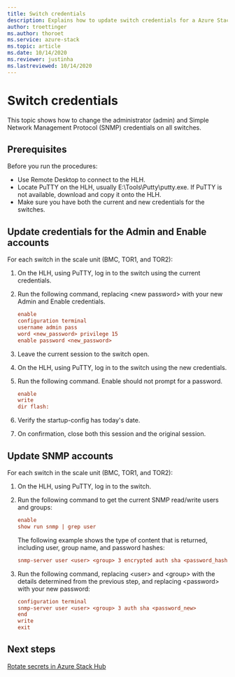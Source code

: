 ```yaml
---
title: Switch credentials
description: Explains how to update switch credentials for a Azure Stack Hub ruggedized 
author: troettinger
ms.author: thoroet
ms.service: azure-stack
ms.topic: article
ms.date: 10/14/2020
ms.reviewer: justinha
ms.lastreviewed: 10/14/2020
---
```


# Switch credentials

This topic shows how to change the administrator (admin) and Simple Network Management Protocol (SNMP) credentials on all switches. 

## Prerequisites

Before you run the procedures:

- Use Remote Desktop to connect to the HLH.
- Locate PuTTY on the HLH, usually E:\Tools\Putty\putty.exe. If PuTTY is not available, download and copy it onto the HLH.
- Make sure you have both the current and new credentials for the switches.

## Update credentials for the Admin and Enable accounts 

For each switch in the scale unit (BMC, TOR1, and TOR2):

1. On the HLH, using PuTTY, log in to the switch using the current credentials. 
1. Run the following command, replacing \<new password\> with your new Admin and Enable credentials. 
   ```ini
   enable
   configuration terminal
   username admin pass
   word <new_password> privilege 15
   enable password <new_password>
   ```
1. Leave the current session to the switch open.
1. On the HLH, using PuTTY, log in to the switch using the new credentials.
1. Run the following command. Enable should not prompt for a password.

   ```ini
   enable
   write
   dir flash:
   ```

1. Verify the startup-config has today's date.
1. On confirmation, close both this session and the original session.

## Update SNMP accounts

For each switch in the scale unit (BMC, TOR1, and TOR2):

1. On the HLH, using PuTTY, log in to the switch.
1. Run the following command to get the current SNMP read/write users and groups:

   ```ini
   enable
   show run snmp | grep user
   ```

   The following example shows the type of content that is returned, including user, group name, and password hashes:

   ```ini
   snmp-server user <user> <group> 3 encrypted auth sha <password_hash>
   ```

1. Run the following command, replacing \<user\> and \<group\> with the details determined from the previous step, and replacing \<password\> with your new password:

   ```ini
   configuration terminal
   snmp-server user <user> <group> 3 auth sha <password_new>
   end
   write
   exit
   ```

## Next steps

[Rotate secrets in Azure Stack Hub](../operator/azure-stack-rotate-secrets.md)